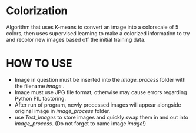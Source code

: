 # Colorization
Algorithm that uses K-means to convert an image into a colorscale of 5 colors, then uses supervised learning to make a colorized information to try and recolor new images based off the initial training data.

# HOW TO USE
* Image in question must be inserted into the *image_process* folder with the filename *image* .
* Image must use JPG file format, otherwise may cause errors regarding Python PIL factoring.
* After run of program, newly processed images will appear alongside original image in *image_process* folder.
* use *Test_Images* to store images and quickly swap them in and out into *image_process*. (Do not forget to name image *image*!)
